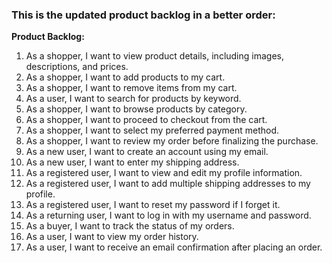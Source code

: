 ### This is the updated product backlog in a better order:

**Product Backlog:**

1. As a shopper, I want to view product details, including images, descriptions, and prices.
2. As a shopper, I want to add products to my cart.
3. As a shopper, I want to remove items from my cart.
4. As a user, I want to search for products by keyword.
5. As a shopper, I want to browse products by category.
6. As a shopper, I want to proceed to checkout from the cart.
7. As a shopper, I want to select my preferred payment method.
8. As a shopper, I want to review my order before finalizing the purchase.
9. As a new user, I want to create an account using my email.
10. As a new user, I want to enter my shipping address.
11. As a registered user, I want to view and edit my profile information.
12. As a registered user, I want to add multiple shipping addresses to my profile.
13. As a registered user, I want to reset my password if I forget it.
14. As a returning user, I want to log in with my username and password.
15. As a buyer, I want to track the status of my orders.
16. As a user, I want to view my order history.
17. As a user, I want to receive an email confirmation after placing an order.